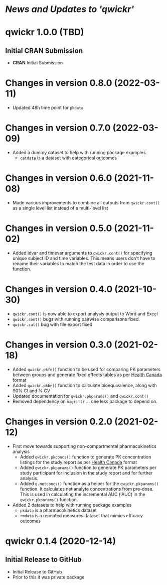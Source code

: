 # *News and Updates to 'qwickr'*


# qwickr 1.0.0 (TBD)
## Initial CRAN Submission
* **CRAN** Initial Submission

# Changes in version 0.8.0 (2022-03-11)
* Updated 48h time point for `pkdata`

# Changes in version 0.7.0 (2022-03-09)
* Added a dummy dataset to help with running package examples
  * `catdata` is a dataset with categorical outcomes

# Changes in version 0.6.0 (2021-11-08)
* Made various improvements to combine all outputs from `qwickr.cont()` as a single level list instead of a multi-level list


# Changes in version 0.5.0 (2021-11-02)
* Added idvar and timevar arguments to `qwickr.cont()` for specifying unique subject ID and time variables. This means users don't have to rename their variables to match the test data in order to use the function.

# Changes in version 0.4.0 (2021-10-30)
* `qwickr.cont()` is now able to export analysis output to Word and Excel
* `qwickr.cont()` bugs with running pairwise comparisons fixed.
* `qwickr.cat()` bug with file export fixed

# Changes in version 0.3.0 (2021-02-18)
* Added `qwickr.pkfe()` function to be used for comparing PK parameters between groups and generate fixed effects tables as per [Health Canada](https://www.canada.ca/content/dam/hc-sc/documents/services/drugs-health-products/drug-products/applications-submissions/guidance-documents/bioavailability-bioequivalence/conduct-analysis-comparative.pdf) format
* Added `qwickr.pkbe()` function to calculate bioequivalence, along with 90% CI and % CV
* Updated documentation for `qwickr.pkparams()` and `qwickr.cont()`
* Removed dependency on `magrittr` ... one less package to depend on.


# Changes in version 0.2.0 (2021-02-12)
* First move towards supporting non-compartmental pharmacokinetics analysis
  * Added `qwickr.pkconcs()` function to generate PK concentration listings for the study report as per [Health Canada](https://www.canada.ca/content/dam/hc-sc/documents/services/drugs-health-products/drug-products/applications-submissions/guidance-documents/bioavailability-bioequivalence/conduct-analysis-comparative.pdf) format
  * Added `qwickr.pkparams()` function to generate PK parameters per study participant for inclusion in the study report and for further analysis.
  * Added `q.netconcs()` function as a helper for the `qwickr.pkparams()` function. It calculates net analyte concentrations from pre-dose. This is used in calculating the incremental AUC (iAUC) in the `qwickr.pkparams()` function.
* Added 2 datasets to help with running package examples
  * `pkdata` is a pharmacokinetics dataset
  * `rmdata` is a repeated measures dataset that mimics efficacy outcomes

# qwickr 0.1.4 (2020-12-14)
## Initial Release to GitHub
* Initial Release to GitHub
* Prior to this it was private package

